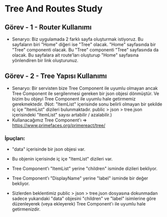 # Tree And Routes Study

## Görev - 1 - Router Kullanımı

- Senaryo: Biz uygulamada 2 farklı sayfa oluşturmak istiyoruz. Bu sayfaların biri "Home" diğeri ise "Tree" olacak. "Home" sayfasında bir "Tree" componenti olacak. Bu "Tree" componenti "Tree" sayfasında da olacak. Bu sayfalara ait route'ları oluşturup "Home" sayfasına yönlendiren bir link oluşturunuz.

## Görev - 2 - Tree Yapısı Kullanımı

- Senaryo: Bir servisten bize Tree Component ile uyumlu olmayan ancak Tree Component ile sergilenmesi gereken bir json objesi dönmüştür. Ve bizim bu objeyi Tree Component ile uyumlu hale getirmemiz gerekmektedir. (Not: "ItemList" içerisinde sonu belirli olmayan bir şekilde iç içe "ItemList" dizileri bulunmaktadır. public > json > tree.json içerisindeki "ItemList" sayısı artabilir / azalabilir.)
- Kullanacağımız Tree Component'ı => https://www.primefaces.org/primereact/tree/

### İpuçları:

- "data" içerisinde bir json objesi var.
- Bu objenin içerisinde iç içe "ItemList" dizileri var.
- Tree Component'ı "ItemList" yerine "children" isminde dizileri bekliyor.
- Tree Component'ı "DisplayName" yerine "label" isminde bir değer bekliyor.

- Sizlerden beklentimiz public > json > tree.json dosyasına dokunmadan sadece yukarıdaki "data" objesini "children" ve "label" isimlerine göre düzenleyerek (veya ekleyerek) Tree Component'ı ile uyumlu hale getirmenizdir.
